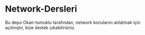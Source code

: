 # Network-Dersleri
Bu depo Okan-tumuklu tarafından, network konularını anlatmak için açılmıştır, bize destek çıkabilirsiniz.
